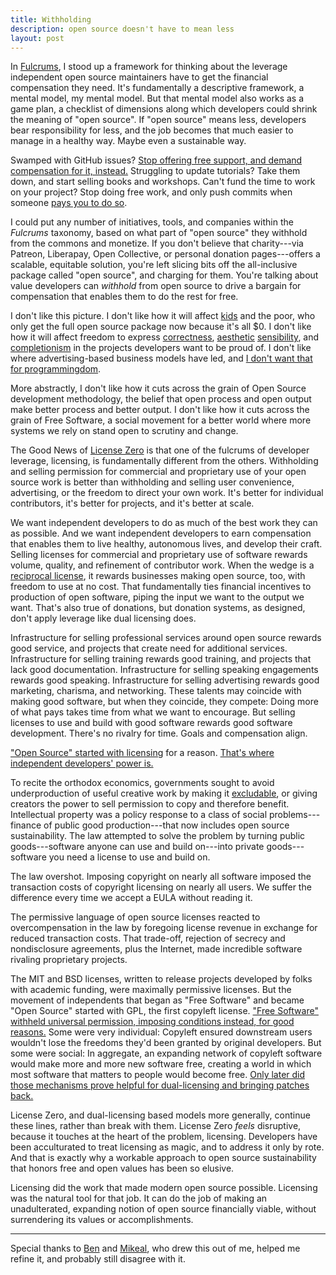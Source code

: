 ```yaml
---
title: Withholding
description: open source doesn't have to mean less
layout: post
---
```


In [Fulcrums](https://blog.licensezero.com/2018/03/04/fulcrums.html), I stood up a framework for thinking about the leverage independent open source maintainers have to get the financial compensation they need.  It's fundamentally a descriptive framework, a mental model, my mental model.  But that mental model also works as a game plan, a checklist of dimensions along which developers could shrink the meaning of "open source".  If "open source" means less, developers bear responsibility for less, and the job becomes that much easier to manage in a healthy way.  Maybe even a sustainable way.

Swamped with GitHub issues?  [Stop offering free support, and demand compensation for it, instead.](https://hueniverse.com/a-new-social-contract-for-open-source-86d1fcf3e353)  Struggling to update tutorials?  Take them down, and start selling books and workshops.  Can't fund the time to work on your project?  Stop doing free work, and only push commits when someone [pays you to do so](https://github.com/switchmode/switchmode).

I could put any number of initiatives, tools, and companies within the _Fulcrums_ taxonomy, based on what part of "open source" they withhold from the commons and monetize.  If you don't believe that charity---via Patreon, Liberapay, Open Collective, or personal donation pages---offers a scalable, equitable solution, you're left slicing bits off the all-inclusive package called "open source", and charging for them.  You're talking about value developers can _withhold_ from open source to drive a bargain for compensation that enables them to do the rest for free.

I don't like this picture.  I don't like how it will affect [kids](https://blog.licensezero.com/2017/09/12/manifesto.html#people) and the poor, who only get the full open source package now because it's all $0.  I don't like how it will affect freedom to express [correctness](https://github.com/mikeal/r2), [aesthetic](http://browserify.org/) [sensibility](http://backbonejs.org/docs/backbone.html), and [completionism](https://github.com/chalk/chalk/commit/12d1276b36cc026ecea1bdfe1771198b242f7b1d) in the projects developers want to be proud of.  I don't like where advertising-based business models have led, and [I don't want that for programmingdom](https://github.com/atom-minimap/minimap/issues/588).

More abstractly, I don't like how it cuts across the grain of Open Source development methodology, the belief that open process and open output make better process and better output.  I don't like how it cuts across the grain of Free Software, a social movement for a better world where more systems we rely on stand open to scrutiny and change.

The Good News of [License Zero](https://licensezero.com) is that one of the fulcrums of developer leverage, licensing, is fundamentally different from the others.  Withholding and selling permission for commercial and proprietary use of your open source work is better than withholding and selling user convenience, advertising, or the freedom to direct your own work.  It's better for individual contributors, it's better for projects, and it's better at scale.

We want independent developers to do as much of the best work they can as possible.  And we want independent developers to earn compensation that enables them to live healthy, autonomous lives, and develop their craft.  Selling licenses for commercial and proprietary use of software rewards volume, quality, and refinement of contributor work.  When the wedge is a [reciprocal license](https://licensezero.com/licenses/reciprocal), it rewards businesses making open source, too, with freedom to use at no cost.  That fundamentally ties financial incentives to production of open software, piping the input we want to the output we want.  That's also true of donations, but donation systems, as designed, don't apply leverage like dual licensing does.

Infrastructure for selling professional services around open source rewards good service, and projects that create need for additional services.  Infrastructure for selling training rewards good training, and projects that lack good documentation.  Infrastructure for selling speaking engagements rewards good speaking.  Infrastructure for selling advertising rewards good marketing, charisma, and networking.  These talents may coincide with making good software, but when they coincide, they compete:  Doing more of what pays takes time from what we want to encourage.  But selling licenses to use and build with good software rewards good software development.  There's no rivalry for time.  Goals and compensation align.

["Open Source" started with licensing](https://opensource.org/osd) for a reason.    [That's where independent developers' power is.](https://writing.kemitchell.com/2017/08/31/Null-Value.html)

To recite the orthodox economics, governments sought to avoid underproduction of useful creative work by making it [excludable](https://en.wikipedia.org/wiki/Excludability), or giving creators the power to sell permission to copy and therefore benefit.  Intellectual property was a policy response to a class of social problems---finance of public good production---that now includes open source sustainability.  The law attempted to solve the problem by turning public goods---software anyone can use and build on---into private goods---software you need a license to use and build on.

The law overshot.  Imposing copyright on nearly all software imposed the transaction costs of copyright licensing on nearly all users.  We suffer the difference every time we accept a EULA without reading it.

The permissive language of open source licenses reacted to overcompensation in the law by foregoing license revenue in exchange for reduced transaction costs.  That trade-off, rejection of secrecy and nondisclosure agreements, plus the Internet, made incredible software rivaling proprietary projects.

The MIT and BSD licenses, written to release projects developed by folks with academic funding, were maximally permissive licenses.  But the movement of independents that began as "Free Software" and became "Open Source" started with GPL, the first copyleft license.  ["Free Software" withheld universal permission, imposing conditions instead, for good reasons.](https://www.gnu.org/philosophy/free-software-even-more-important.html)  Some were very individual:  Copyleft ensured downstream users wouldn't lose the freedoms they'd been granted by original developers.  But some were social:  In aggregate, an expanding network of copyleft software would make more and more new software free, creating a world in which most software that matters to people would become free.  [Only later did those mechanisms prove helpful for dual-licensing and bringing patches back.](https://blog.licensezero.com/2018/01/25/imaginary-licenses.html)

License Zero, and dual-licensing based models more generally, continue these lines, rather than break with them.  License Zero _feels_ disruptive, because it touches at the heart of the problem, licensing.  Developers have been acculturated to treat licensing as magic, and to address it only by rote.  And that is exactly why a workable approach to open source sustainability that honors free and open values has been so elusive.

Licensing did the work that made modern open source possible.  Licensing was the natural tool for that job.  It can do the job of making an unadulterated, expanding notion of open source financially viable, without surrendering its values or accomplishments.

---

Special thanks to [Ben](https://twitter.com/benjamincoe) and [Mikeal](https://twitter.com/mikeal), who drew this out of me, helped me refine it, and probably still disagree with it.
